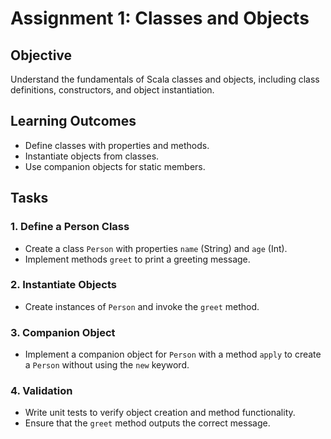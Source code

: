 
# Assignment 1: Classes and Objects

## Objective
Understand the fundamentals of Scala classes and objects, including class definitions, constructors, and object instantiation.

## Learning Outcomes
- Define classes with properties and methods.
- Instantiate objects from classes.
- Use companion objects for static members.

## Tasks

### 1. Define a Person Class
- Create a class `Person` with properties `name` (String) and `age` (Int).
- Implement methods `greet` to print a greeting message.

### 2. Instantiate Objects
- Create instances of `Person` and invoke the `greet` method.

### 3. Companion Object
- Implement a companion object for `Person` with a method `apply` to create a `Person` without using the `new` keyword.

### 4. Validation
- Write unit tests to verify object creation and method functionality.
- Ensure that the `greet` method outputs the correct message.
